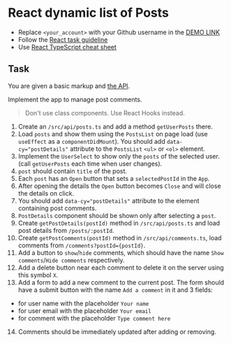 # React dynamic list of Posts
- Replace `<your_account>` with your Github username in the
  [DEMO LINK](https://vsupruniuk.github.io/react_dynamic-list-of-posts/)
- Follow the [React task guideline](https://github.com/mate-academy/react_task-guideline#react-tasks-guideline)
- Use [React TypeScript cheat sheet](https://mate-academy.github.io/fe-program/js/extra/react-typescript)

## Task
You are given a basic markup and [the API](https://mate-academy.github.io/fe-students-api/).

Implement the app to manage post comments.

> Don't use class components. Use React Hooks instead.

1. Create an `/src/api/posts.ts` and add a method `getUserPosts` there.
2. Load `posts` and show them using the `PostsList` on page load (use `useEffect` as a `componentDidMount`). You should add `data-cy="postDetails"` attribute to the `PostsList` `<ul>` or `<ol>` element.
3. Implement the `UserSelect` to show only the `posts` of the selected user. (call `getUserPosts` each time when user changes).
4. `post` should contain `title` of the post.
5. Each `post` has an `Open` button that sets a `selectedPostId` in the `App`.
6. After opening the details the `Open` button becomes `Close` and will close the details on click.
7. You should add `data-cy="postDetails"` attribute to the element containing post comments.
8. `PostDetails` component should be shown only after selecting a `post`.
9. Create `getPostDetails(postId)` method in `/src/api/posts.ts` and load post details from `/posts/:postId`.
10. Create `getPostComments(postId)` method in `/src/api/comments.ts`, load comments from `/comments?postId={postId}`.
11. Add a button to `show`/`hide` comments, which should have the name `Show comments`/`Hide comments` respectively.
12. Add a delete button near each comment to delete it on the server using this symbol `X`.
13. Add a form to add a new comment to the current post. The form should have a submit button with the name `Add a comment` in it and 3 fields:
- for user name  with the placeholder `Your name`
- for user email with the placeholder `Your email`
- for comment with the placeholder `Type comment here`
14. Comments should be immediately updated after adding or removing.
